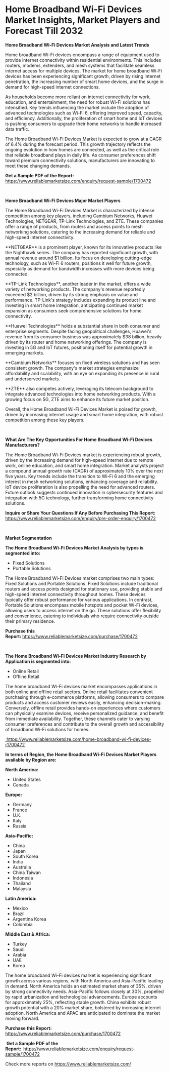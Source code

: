 <p><h1>Home Broadband Wi-Fi Devices Market Insights, Market Players and Forecast Till 2032</h1></p><p><strong>Home Broadband Wi-Fi Devices Market Analysis and Latest Trends</strong></p>
<p><p>Home broadband Wi-Fi devices encompass a range of equipment used to provide internet connectivity within residential environments. This includes routers, modems, extenders, and mesh systems that facilitate seamless internet access for multiple devices. The market for home broadband Wi-Fi devices has been experiencing significant growth, driven by rising internet penetration, the increasing number of smart home devices, and the surge in demand for high-speed internet connections.</p><p>As households become more reliant on internet connectivity for work, education, and entertainment, the need for robust Wi-Fi solutions has intensified. Key trends influencing the market include the adoption of advanced technologies such as Wi-Fi 6, offering improved speed, capacity, and efficiency. Additionally, the proliferation of smart home and IoT devices is pushing consumers to upgrade their home networks to handle increased data traffic.</p><p>The Home Broadband Wi-Fi Devices Market is expected to grow at a CAGR of 6.4% during the forecast period. This growth trajectory reflects the ongoing evolution in how homes are connected, as well as the critical role that reliable broadband plays in daily life. As consumer preferences shift toward premium connectivity solutions, manufacturers are innovating to meet these changing demands.</p></p>
<p><strong>Get a Sample PDF of the Report:&nbsp;</strong> <a href="https://www.reliablemarketsize.com/enquiry/request-sample/1700472?utm_campaign=2955&utm_medium=2&utm_source=Github&utm_content=ia&utm_term=27032025&utm_id=home-broadband-wi-fi-devices">https://www.reliablemarketsize.com/enquiry/request-sample/1700472</a></p>
<p>&nbsp;</p>
<p><strong>Home Broadband Wi-Fi Devices Major Market Players</strong></p>
<p><p>The Home Broadband Wi-Fi Devices Market is characterized by intense competition among key players, including Cambium Networks, Huawei Technologies, NETGEAR, TP-Link Technologies, and ZTE. These companies offer a range of products, from routers and access points to mesh networking solutions, catering to the increasing demand for reliable and high-speed internet connectivity.</p><p>**NETGEAR** is a prominent player, known for its innovative products like the Nighthawk series. The company has reported significant growth, with annual revenue around $1 billion. Its focus on developing cutting-edge technology, such as Wi-Fi 6 routers, positions it well for future growth, especially as demand for bandwidth increases with more devices being connected.</p><p>**TP-Link Technologies**, another leader in the market, offers a wide variety of networking products. The company's revenue reportedly exceeded $2 billion, driven by its strong emphasis on value and performance. TP-Link's strategy includes expanding its product line and investing in smart home integration, anticipating continued market expansion as consumers seek comprehensive solutions for home connectivity.</p><p>**Huawei Technologies** holds a substantial share in both consumer and enterprise segments. Despite facing geopolitical challenges, Huawei's revenue from its consumer business was approximately $38 billion, heavily driven by its router and home networking offerings. The company is investing in 5G and IoT futures, positioning itself for potential growth in emerging markets.</p><p>**Cambium Networks** focuses on fixed wireless solutions and has seen consistent growth. The company's market strategies emphasize affordability and scalability, with an eye on expanding its presence in rural and underserved markets.</p><p>**ZTE** also competes actively, leveraging its telecom background to integrate advanced technologies into home networking products. With a growing focus on 5G, ZTE aims to enhance its future market position.</p><p>Overall, the Home Broadband Wi-Fi Devices Market is poised for growth, driven by increasing internet usage and smart home integration, with robust competition among these key players.</p></p>
<p>&nbsp;</p>
<p><strong>What Are The Key Opportunities For Home Broadband Wi-Fi Devices Manufacturers?</strong></p>
<p><p>The Home Broadband Wi-Fi Devices market is experiencing robust growth, driven by the increasing demand for high-speed internet due to remote work, online education, and smart home integration. Market analysts project a compound annual growth rate (CAGR) of approximately 10% over the next five years. Key trends include the transition to Wi-Fi 6 and the emerging interest in mesh networking solutions, enhancing coverage and reliability. IoT device proliferation is also propelling the need for advanced routers. Future outlook suggests continued innovation in cybersecurity features and integration with 5G technology, further transforming home connectivity solutions.</p></p>
<p><strong>Inquire or Share Your Questions If Any Before Purchasing This Report:</strong> <a href="https://www.reliablemarketsize.com/enquiry/pre-order-enquiry/1700472?utm_campaign=2955&utm_medium=2&utm_source=Github&utm_content=ia&utm_term=27032025&utm_id=home-broadband-wi-fi-devices">https://www.reliablemarketsize.com/enquiry/pre-order-enquiry/1700472</a></p>
<p>&nbsp;</p>
<p><strong>Market Segmentation</strong></p>
<p><strong>The Home Broadband Wi-Fi Devices Market Analysis by types is segmented into:</strong></p>
<p><ul><li>Fixed Solutions</li><li>Portable Solutions</li></ul></p>
<p><p>The Home Broadband Wi-Fi Devices market comprises two main types: Fixed Solutions and Portable Solutions. Fixed Solutions include traditional routers and access points designed for stationary use, providing stable and high-speed internet connectivity throughout homes. These devices typically offer robust performance for various applications. In contrast, Portable Solutions encompass mobile hotspots and pocket Wi-Fi devices, allowing users to access internet on the go. These solutions offer flexibility and convenience, catering to individuals who require connectivity outside their primary residence.</p></p>
<p><strong>Purchase this Report:&nbsp;</strong><a href="https://www.reliablemarketsize.com/purchase/1700472?utm_campaign=2955&utm_medium=2&utm_source=Github&utm_content=ia&utm_term=27032025&utm_id=home-broadband-wi-fi-devices">https://www.reliablemarketsize.com/purchase/1700472</a></p>
<p>&nbsp;</p>
<p><strong>The Home Broadband Wi-Fi Devices Market Industry Research by Application is segmented into:</strong></p>
<p><ul><li>Online Retail</li><li>Offline Retail</li></ul></p>
<p><p>The home broadband Wi-Fi devices market encompasses applications in both online and offline retail sectors. Online retail facilitates convenient purchasing through e-commerce platforms, allowing consumers to compare products and access customer reviews easily, enhancing decision-making. Conversely, offline retail provides hands-on experiences where customers can physically examine devices, receive personalized guidance, and benefit from immediate availability. Together, these channels cater to varying consumer preferences and contribute to the overall growth and accessibility of broadband Wi-Fi solutions for homes.</p></p>
<p><a href="https://www.reliablemarketsize.com/home-broadband-wi-fi-devices-r1700472?utm_campaign=2955&utm_medium=2&utm_source=Github&utm_content=ia&utm_term=27032025&utm_id=home-broadband-wi-fi-devices">&nbsp;https://www.reliablemarketsize.com/home-broadband-wi-fi-devices-r1700472</a></p>
<p><strong>In terms of Region, the Home Broadband Wi-Fi Devices Market Players available by Region are:</strong></p>
<p>
    <p> <strong> North America: </strong>
        <ul>
            <li>United States</li>
            <li>Canada</li>
        </ul>
        </p> 
    <p> <strong> Europe: </strong>
        <ul>
            <li>Germany</li>
            <li>France</li>
            <li>U.K.</li>
            <li>Italy</li>
            <li>Russia</li>
        </ul>
        </p> 
    <p> <strong> Asia-Pacific: </strong>
        <ul>
            <li>China</li>
            <li>Japan</li>
            <li>South Korea</li>
            <li>India</li>
            <li>Australia</li>
            <li>China Taiwan</li>
            <li>Indonesia</li>
            <li>Thailand</li>
            <li>Malaysia</li>
        </ul>
        </p> 
    <p> <strong> Latin America: </strong>
        <ul>
            <li>Mexico</li>
            <li>Brazil</li>
            <li>Argentina Korea</li>
            <li>Colombia</li>
        </ul>
        </p> 
    <p> <strong> Middle East & Africa: </strong>
        <ul>
            <li>Turkey</li>
            <li>Saudi</li>
            <li>Arabia</li>
            <li>UAE</li>
            <li>Korea</li>
        </ul>
    </p>
    </p>
<p><p>The home broadband Wi-Fi devices market is experiencing significant growth across various regions, with North America and Asia-Pacific leading in demand. North America holds an estimated market share of 35%, driven by strong connectivity needs. Asia-Pacific follows closely at 30%, propelled by rapid urbanization and technological advancements. Europe accounts for approximately 25%, reflecting stable growth. China exhibits robust growth potential with a 20% market share, bolstered by increasing internet adoption. North America and APAC are anticipated to dominate the market moving forward.</p></p>
<p><strong>Purchase this Report: </strong><a href="https://www.reliablemarketsize.com/purchase/1700472?utm_campaign=2955&utm_medium=2&utm_source=Github&utm_content=ia&utm_term=27032025&utm_id=home-broadband-wi-fi-devices">https://www.reliablemarketsize.com/purchase/1700472</a></p>
<p>&nbsp;<strong>Get a Sample PDF of the Report:&nbsp;&nbsp;</strong><a href="https://www.reliablemarketsize.com/enquiry/request-sample/1700472?utm_campaign=2955&utm_medium=2&utm_source=Github&utm_content=ia&utm_term=27032025&utm_id=home-broadband-wi-fi-devices">https://www.reliablemarketsize.com/enquiry/request-sample/1700472</a></p>
<p><strong></strong></p>
<p>Check more reports on <a href="https://www.reliablemarketsize.com/?utm_campaign=2955&utm_medium=2&utm_source=Github&utm_content=ia&utm_term=27032025&utm_id=home-broadband-wi-fi-devices">https://www.reliablemarketsize.com/</a></p>